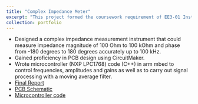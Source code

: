 ```yaml
---
title: "Complex Impedance Meter"
excerpt: "This project formed the coursework requirement of EE3-01 Instrumentation."
collection: portfolio
---
```



* Designed a complex impedance measurement instrument that could measure impedance magnitude of 100 Ohm to 100 kOhm and phase from -180     degrees to 180 degrees accurately up to 100 kHz.
* Gained proficiency in PCB design using CircuitMaker.
* Wrote microcontroller (NXP LPC1768) code (C++) in arm mbed to control frequencies, amplitudes and gains as well as to carry out signal   processing with a moving average filter.
* [Final Report](http://giraffe-zhang.github.io/files/InstrumentationFinalReport.pdf)
* [PCB Schematic](http://giraffe-zhang.github.io/files/InstrumentationFinalSchematic.pdf)
* [Microcontroller code](https://github.com/giraffe-zhang/EE3-01_Instrumentation)

